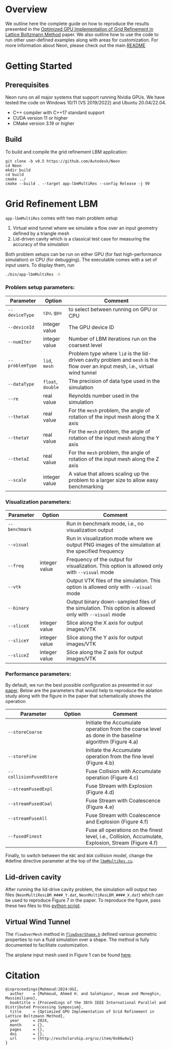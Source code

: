 # Overview 

We outline here the complete guide on how to reproduce the results presented in the [Optimized GPU Implementation of Grid Refinement in Lattice Boltzmann Method](http://escholarship.org/uc/item/0x86w4w1) paper. We also outline how to use the code to run other user-defined examples along with areas for customization. For more information about Neon, please check out the main [README](/../../README.md)

# Getting Started 

## Prerequisites
Neon runs on all major systems that support running Nvidia GPUs. We have tested the code on Windows 10/11 (VS 2019/2022) and Ubuntu 20.04/22.04. 

- C++ compiler with C++17 standard support
- CUDA version 11 or higher
- CMake version 3.19 or higher


## Build

To build and compile the grid refinement LBM application:


```
git clone -b v0.5 https://github.com/Autodesk/Neon
cd Neon
mkdir build
cd build
cmake ../
cmake --build . --target app-lbmMultiRes --config Release -j 99
```

# Grid Refinement LBM

`app-lbmMultiRes` comes with two main problem setup 

1. Virtual wind tunnel where we simulate a flow over an input geometry defined by a triangle mesh 
2. Lid-driven cavity which is a classical test case for measuring the accuracy of the simulation 

Both problem setups can be run on either GPU (for fast high-performance simulation) or CPU (for debugging). The executable comes with a set of input users. To display them, run 

```bash
./bin/app-lbmMultiRes -h
```
### Problem setup parameters:

| Parameter          | Option             | Comment                                                                                                                    |
|--------------------|--------------------|----------------------------------------------------------------------------------------------------------------------------|
| `--deviceType`     |  `cpu`, `gpu`      | to select between running on GPU or CPU                                                                                    |
| `--deviceId`       |  integer value     | The GPU device ID                                                                                                          |
| `--numIter`        |  integer value     | Number of LBM iterations run on the coarsest level                                                                         |
| `--problemType`    |  `lid`, `mesh`     | Problem type where `lid` is the lid-driven cavity problem and `mesh` is the flow over an input mesh, i.e., virtual wind tunnel |
| `--dataType`       |  `float`, `double` | The precision of data type used in the simulation                                                                          |
| `--re`             |  real value        | Reynolds number used in the simulation                                                                                     |
| `--thetaX`         |  real value        | For the `mesh` problem, the angle of rotation of the input mesh along the X axis                                                   |
| `--thetaY`         |  real value        | For the `mesh` problem, the angle of rotation of the input mesh along the Y axis                                                   |
| `--thetaZ`         |  real value        | For the `mesh` problem, the angle of rotation of the input mesh along the Z axis                                                   |
| `--scale`          |  integer value     | A value that allows scaling up the problem to a larger size to allow easy benchmarking                                        |

### Visualization parameters:

| Parameter          | Option             | Comment                                                                                                                    |
|--------------------|--------------------|----------------------------------------------------------------------------------------------------------------------------|
| `--benchmark`      |                    | Run in benchmark mode, i.e., no visualization output                                                                       |
| `--visual`         |                    | Run in visualization mode where we output PNG images of the simulation at the specified frequency                         |
| `--freq`           |  integer value     | Frequency of the output for visualization. This option is allowed only with `--visual` mode                                |
| `--vtk`            |                    | Output VTK files of the simulation. This option is allowed only with `--visual` mode                                       |
| `--binary`         |                    | Output binary down-sampled files of the simulation. This option is allowed only with `--visual` mode                       |
| `--sliceX`         |  integer value     | Slice along the X axis for output images/VTK                                                                                   |
| `--sliceY`         |  integer value     | Slice along the Y axis for output images/VTK                                                                                   |
| `--sliceZ`         |  integer value     | Slice along the Z axis for output images/VTK                                                                                   |

### Performance parameters:
By default, we run the best possible configuration as presented in our [paper](http://escholarship.org/uc/item/0x86w4w1). Below are the parameters that would help to reproduce the ablation study along with the figure in the paper that schematically shows the operation 

| Parameter                    | Option             | Comment                                                                                                                    |
|------------------------------|--------------------|----------------------------------------------------------------------------------------------------------------------------|
| `--storeCoarse`              |                    |  Initiate the Accumulate operation from the coarse level as done in the baseline algorithm (Figure 4.a)                    |
| `--storeFine`                |                    |  Initiate the Accumulate operation from the fine level (Figure 4.b)                                                        |
| `--collisionFusedStore`      |                    |  Fuse Collision with Accumulate operation (Figure 4.c)                                                                     |
| `--streamFusedExpl`          |                    |  Fuse Stream with Explosion (Figure 4.d)                                                                                   |
| `--streamFusedCoal`          |                    |  Fuse Stream with Coalescence (Figure 4.e)                                                                                 |
| `--streamFuseAll`            |                    |  Fuse Stream with Coalescence and Explosion (Figure 4.f)                                                                   |
| `--fusedFinest`              |                    |  Fuse all operations on the finest level, i.e., Collision, Accumulate, Explosion, Stream  (Figure 4.f)                     |

Finally, to switch between the `KBC` and `BGK` collision model, change the #define directive parameter at the top of the [`lbmMultiRes.cu`](/lbmMultiRes.cu).

## Lid-driven cavity
After running the lid-drive cavity problem, the simulation will output two files (`NeonMultiResLBM_####_Y.dat`, `NeonMultiResLBM_####_X.dat`) which can be used to reproduce Figure 7 in the paper. To reproduce the figure, pass these two files to this [python script](/scripts/plot.py).

## Virtual Wind Tunnel 

The `flowOverMesh` method in [`flowOverShape.h`](/flowOverShape.h) defined various geometric properties to run a fluid simulation over a shape.  The method is fully documented to facilitate customization. 

The airplane input mesh used in Figure 1 can be found [here](/practice_v28.obj).


# Citation

```
@inproceedings{Mahmoud:2024:OGI,
  author    = {Mahmoud, Ahmed H. and Salehipour, Hesam and Meneghin, Massimiliano},
  booktitle = {Proceedings of the 38th IEEE International Parallel and Distributed Processing Symposium},
  title     = {Optimized GPU Implementation of Grid Refinement in Lattice Boltzmann Method},
  year      = 2024,
  month     = {},
  pages     = {},
  doi       = {},
  url       = {http://escholarship.org/uc/item/0x86w4w1}
}
```